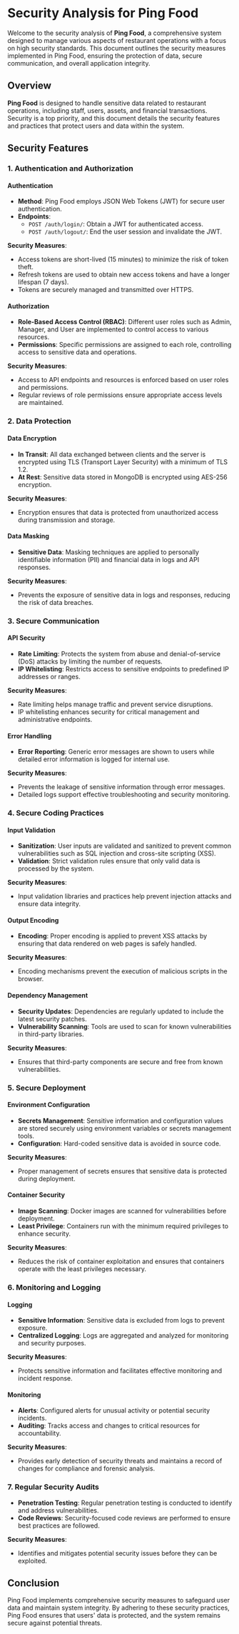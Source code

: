 # Security Analysis for Ping Food

Welcome to the security analysis of **Ping Food**, a comprehensive system designed to manage various aspects of restaurant operations with a focus on high security standards. This document outlines the security measures implemented in Ping Food, ensuring the protection of data, secure communication, and overall application integrity.

## Overview

**Ping Food** is designed to handle sensitive data related to restaurant operations, including staff, users, assets, and financial transactions. Security is a top priority, and this document details the security features and practices that protect users and data within the system.

## Security Features

### 1. Authentication and Authorization

#### Authentication

- **Method**: Ping Food employs JSON Web Tokens (JWT) for secure user authentication.
- **Endpoints**:
  - `POST /auth/login/`: Obtain a JWT for authenticated access.
  - `POST /auth/logout/`: End the user session and invalidate the JWT.

**Security Measures**:
- Access tokens are short-lived (15 minutes) to minimize the risk of token theft.
- Refresh tokens are used to obtain new access tokens and have a longer lifespan (7 days).
- Tokens are securely managed and transmitted over HTTPS.

#### Authorization

- **Role-Based Access Control (RBAC)**: Different user roles such as Admin, Manager, and User are implemented to control access to various resources.
- **Permissions**: Specific permissions are assigned to each role, controlling access to sensitive data and operations.

**Security Measures**:
- Access to API endpoints and resources is enforced based on user roles and permissions.
- Regular reviews of role permissions ensure appropriate access levels are maintained.

### 2. Data Protection

#### Data Encryption

- **In Transit**: All data exchanged between clients and the server is encrypted using TLS (Transport Layer Security) with a minimum of TLS 1.2.
- **At Rest**: Sensitive data stored in MongoDB is encrypted using AES-256 encryption.

**Security Measures**:
- Encryption ensures that data is protected from unauthorized access during transmission and storage.

#### Data Masking

- **Sensitive Data**: Masking techniques are applied to personally identifiable information (PII) and financial data in logs and API responses.

**Security Measures**:
- Prevents the exposure of sensitive data in logs and responses, reducing the risk of data breaches.

### 3. Secure Communication

#### API Security

- **Rate Limiting**: Protects the system from abuse and denial-of-service (DoS) attacks by limiting the number of requests.
- **IP Whitelisting**: Restricts access to sensitive endpoints to predefined IP addresses or ranges.

**Security Measures**:
- Rate limiting helps manage traffic and prevent service disruptions.
- IP whitelisting enhances security for critical management and administrative endpoints.

#### Error Handling

- **Error Reporting**: Generic error messages are shown to users while detailed error information is logged for internal use.

**Security Measures**:
- Prevents the leakage of sensitive information through error messages.
- Detailed logs support effective troubleshooting and security monitoring.

### 4. Secure Coding Practices

#### Input Validation

- **Sanitization**: User inputs are validated and sanitized to prevent common vulnerabilities such as SQL injection and cross-site scripting (XSS).
- **Validation**: Strict validation rules ensure that only valid data is processed by the system.

**Security Measures**:
- Input validation libraries and practices help prevent injection attacks and ensure data integrity.

#### Output Encoding

- **Encoding**: Proper encoding is applied to prevent XSS attacks by ensuring that data rendered on web pages is safely handled.

**Security Measures**:
- Encoding mechanisms prevent the execution of malicious scripts in the browser.

#### Dependency Management

- **Security Updates**: Dependencies are regularly updated to include the latest security patches.
- **Vulnerability Scanning**: Tools are used to scan for known vulnerabilities in third-party libraries.

**Security Measures**:
- Ensures that third-party components are secure and free from known vulnerabilities.

### 5. Secure Deployment

#### Environment Configuration

- **Secrets Management**: Sensitive information and configuration values are stored securely using environment variables or secrets management tools.
- **Configuration**: Hard-coded sensitive data is avoided in source code.

**Security Measures**:
- Proper management of secrets ensures that sensitive data is protected during deployment.

#### Container Security

- **Image Scanning**: Docker images are scanned for vulnerabilities before deployment.
- **Least Privilege**: Containers run with the minimum required privileges to enhance security.

**Security Measures**:
- Reduces the risk of container exploitation and ensures that containers operate with the least privileges necessary.

### 6. Monitoring and Logging

#### Logging

- **Sensitive Information**: Sensitive data is excluded from logs to prevent exposure.
- **Centralized Logging**: Logs are aggregated and analyzed for monitoring and security purposes.

**Security Measures**:
- Protects sensitive information and facilitates effective monitoring and incident response.

#### Monitoring

- **Alerts**: Configured alerts for unusual activity or potential security incidents.
- **Auditing**: Tracks access and changes to critical resources for accountability.

**Security Measures**:
- Provides early detection of security threats and maintains a record of changes for compliance and forensic analysis.

### 7. Regular Security Audits

- **Penetration Testing**: Regular penetration testing is conducted to identify and address vulnerabilities.
- **Code Reviews**: Security-focused code reviews are performed to ensure best practices are followed.

**Security Measures**:
- Identifies and mitigates potential security issues before they can be exploited.

## Conclusion

Ping Food implements comprehensive security measures to safeguard user data and maintain system integrity. By adhering to these security practices, Ping Food ensures that users' data is protected, and the system remains secure against potential threats.



